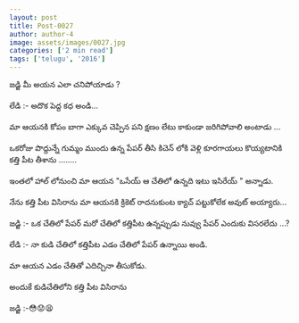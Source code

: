 ```yaml
---
layout: post
title: Post-0027
author: author-4
image: assets/images/0027.jpg
categories: ['2 min read']
tags: ['telugu', '2016']
---
```

జడ్జి  మీ అయన ఎలా చనిపోయాడు ?  <br>
   <br>
 లేడి :- అదొక పెద్ద కధ అండి...  <br>
   <br>
 మా ఆయనకి కోపం బాగా ఎక్కువ చెప్పిన పని క్షణం లేటు కాకుండా జరిగిపోవాలి అంటాడు ...  <br>
   <br>
 ఒకరోజు పొద్దున్నే గుమ్మం ముందు ఉన్న పేపర్ తీసి కిచెన్ లోకి వెళ్లి కూరగాయలు కొయ్యటానికి కత్తి పీట తీశాను ........  <br>
   <br>
 ఇంతలో హాల్ లోనుంచి మా ఆయన "ఒసేయ్ ఆ చేతిలో ఉన్నది ఇటు ఇసిరేయ్ " అన్నాడు.  <br>
   <br>
 నేను కత్తి పీట విసిరాను మా ఆయనకి క్రికెట్ రాదనుకుంట క్యాచ్ పట్టుకోలేక అవుట్ అయ్యారు...  <br>
   <br>
 జడ్జి :- ఒక చేతిలో పేపర్ మరో చేతిలో కత్తిపీట ఉన్నప్పుడు నువ్వు పేపర్ ఎందుకు విసరలేదు ...?  <br>
   <br>
 లేడి :- నా కుడి చేతిలో కత్తిపీట ఎడం చేతిలో పేపర్ ఉన్నాయి అండి.  <br>
   <br>
 మా ఆయన ఎడం చేతితో ఎదిచ్చినా తీసుకోడు.  <br>
   <br>
 అందుకే కుడిచేతిలోని కత్తి పీట విసిరాను  <br>
   <br>
 జడ్జి :-😳😟😫